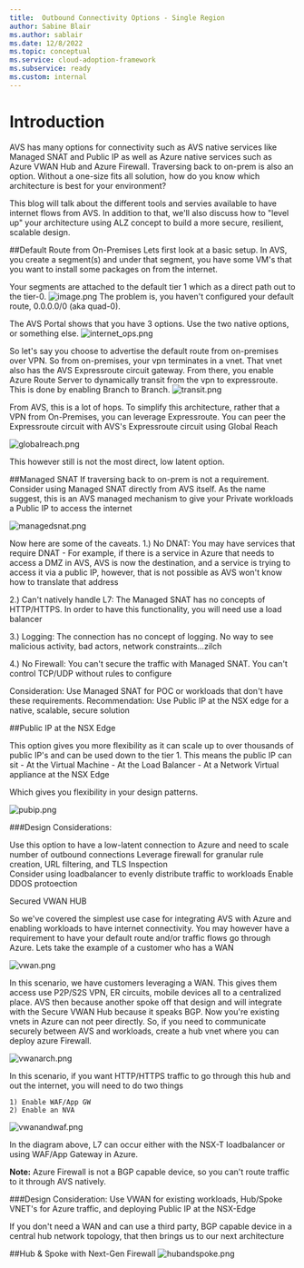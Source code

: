 ```yaml
---
title:  Outbound Connectivity Options - Single Region
author: Sabine Blair
ms.author: sablair
ms.date: 12/8/2022
ms.topic: conceptual
ms.service: cloud-adoption-framework
ms.subservice: ready
ms.custom: internal
---
```


# Introduction

AVS has many options for connectivity such as AVS native services like Managed SNAT and Public IP as well as Azure native services such as Azure VWAN Hub and Azure Firewall. Traversing back to on-prem is also an option. Without a one-size fits all solution, how do you know which architecture is best for your environment?

This blog will talk about the different tools and servies available to have internet flows from AVS. In addition to that, we'll also discuss how to "level up" your architecture using ALZ concept to build a more secure, resilient, scalable design. 

##Default Route from On-Premises
Lets first look at a basic setup. In AVS, you create a segment(s) and under that segment, you have some VM's that you want to install some packages on from the internet. 

Your segments are attached to the default tier 1 which as a direct path out to the tier-0. 
![image.png](./images/vm_segment.png)
The problem is, you haven't configured your default route, 0.0.0.0/0 (aka quad-0).

The AVS Portal shows that you have 3 options. Use the two native options, or something else. 
![internet_ops.png](./images/internet_ops.png)

So let's say you choose to advertise the default route from on-premises over VPN. So from on-premises, your vpn terminates in a vnet. That vnet also has the AVS Expressroute circuit gateway. From there, you enable Azure Route Server to dynamically transit from the vpn to expressroute. This is done by enabling Branch to Branch.
![transit.png](./images/vpn.png)

From AVS, this is a lot of hops. To simplify this architecture, rather that a VPN from On-Premises, you can leverage Expressroute. You can peer the Expressroute circuit with AVS's Expressroute circuit using Global Reach 

![globalreach.png](./images/gr.png)

This however still is not the most direct, low latent option. 

##Managed SNAT
If traversing back to on-prem is not a requirement. Consider using Managed SNAT directly from AVS itself. As the name suggest, this is an AVS managed mechanism to give your Private workloads a Public IP to access the internet

![managedsnat.png](./images/snat.png)

Now here are some of the caveats. 
1.) No DNAT: You may have services that require DNAT - For example, if there is a service in Azure that needs to access a DMZ in AVS, AVS is now the destination, and a service is trying to access it via a public IP, however, that is not possible as AVS won't know how to translate that address

2.) Can't natively handle L7: The Managed SNAT has no concepts of HTTP/HTTPS. In order to have this functionality, you will need use a load balancer

3.) Logging: The connection has no concept of logging. No way to see malicious activity, bad actors, network constraints…zilch

4.) No Firewall: You can't secure the traffic with Managed SNAT. You can't control TCP/UDP without rules to configure

Consideration: Use Managed SNAT for POC or workloads that don't have these requirements. 
Recommendation: Use Public IP at the NSX edge for a native, scalable, secure solution 

##Public IP at the NSX Edge 

This option gives you more flexibility as it can scale up to over thousands of public IP's and can be used down to the tier 1. This means the public IP can sit
	- At the Virtual Machine
	- At the Load Balancer 
	- At a Network Virtual appliance at the NSX Edge

Which gives you flexibility in your design patterns.

![pubip.png](./images/pubip.png)

###Design Considerations:

Use this option to have a low-latent connection to Azure and need to scale number of outbound connections
Leverage firewall for granular rule creation, URL filtering, and TLS Inspection  
Consider using loadbalancer to evenly distribute traffic to workloads 
Enable DDOS protoection 

Secured VWAN HUB

So we've covered the simplest use case for integrating AVS with Azure and enabling workloads to have internet connectivity. You may however have a requirement to have your default route and/or traffic flows go through Azure. Lets take the example of a customer who has a WAN

![vwan.png](./images/vwan.png)

In this scenario, we have customers leveraging a WAN. This gives them access use P2P/S2S VPN, ER circuits, mobile devices all to a centralized place. AVS then because another spoke off that design and will integrate with the Secure VWAN Hub because it speaks BGP. 
Now you're existing vnets in Azure can not peer directly. So, if you need to communicate securely between AVS and workloads, create a hub vnet where you can deploy azure Firewall. 

![vwanarch.png](./images/vwanarch.png)

In this scenario, if you want HTTP/HTTPS traffic to go through this hub and out the internet, you will need to do two things

	1) Enable WAF/App GW
	2) Enable an NVA

![vwanandwaf.png](./images/vwanandwaf.png)

In the diagram above, L7 can occur either with the NSX-T loadbalancer or using WAF/App Gateway in Azure.

**Note:** Azure Firewall is not a BGP capable device, so you can't route traffic to it through AVS natively. 

###Design Consideration: 
Use VWAN for existing workloads, Hub/Spoke VNET's for Azure traffic, and deploying Public IP at the NSX-Edge 

If you don't need a WAN and can use a third party, BGP capable device in a central hub network topology, that then brings us to our next architecture

##Hub & Spoke with Next-Gen Firewall 
![hubandspoke.png](./images/hubspoke.png)